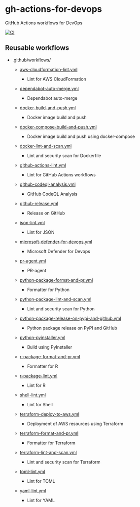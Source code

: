 gh-actions-for-devops
=====================

GitHub Actions workflows for DevOps

[![CI](https://github.com/dceoy/gh-actions-for-devops/actions/workflows/ci.yml/badge.svg)](https://github.com/dceoy/gh-actions-for-devops/actions/workflows/ci.yml)

Reusable workflows
------------------

- [.github/workflows/](.github/workflows/)

  - [aws-cloudformation-lint.yml](.github/workflows/aws-cloudformation-lint.yml)
    - Lint for AWS CloudFormation

  - [dependabot-auto-merge.yml](.github/workflows/dependabot-auto-merge.yml)
    - Dependabot auto-merge

  - [docker-build-and-push.yml](.github/workflows/docker-build-and-push.yml)
    - Docker image build and push

  - [docker-compose-build-and-push.yml](.github/workflows/docker-compose-build-and-push.yml)
    - Docker image build and push using docker-compose

  - [docker-lint-and-scan.yml](.github/workflows/docker-lint-and-scan.yml)
    - Lint and security scan for Dockerfile

  - [github-actions-lint.yml](.github/workflows/github-actions-lint.yml)
    - Lint for GitHub Actions workflows

  - [github-codeql-analysis.yml](.github/workflows/github-codeql-analysis.yml)
    - GitHub CodeQL Analysis

  - [github-release.yml](.github/workflows/github-release.yml)
    - Release on GitHub

  - [json-lint.yml](.github/workflows/json-lint.yml)
    - Lint for JSON

  - [microsoft-defender-for-devops.yml](.github/workflows/microsoft-defender-for-devops.yml)
    - Microsoft Defender for Devops

  - [pr-agent.yml](.github/workflows/pr-agent.yml)
    - PR-agent

  - [python-package-format-and-pr.yml](.github/workflows/python-package-format-and-pr.yml)
    - Formatter for Python

  - [python-package-lint-and-scan.yml](.github/workflows/python-package-lint-and-scan.yml)
    - Lint and security scan for Python

  - [python-package-release-on-pypi-and-github.yml](.github/workflows/python-package-release-on-pypi-and-github.yml)
    - Python package release on PyPI and GitHub

  - [python-pyinstaller.yml](.github/workflows/python-pyinstaller.yml)
    - Build using PyInstaller

  - [r-package-format-and-pr.yml](.github/workflows/r-package-format-and-pr.yml)
    - Formatter for R

  - [r-package-lint.yml](.github/workflows/r-package-lint.yml)
    - Lint for R

  - [shell-lint.yml](.github/workflows/shell-lint.yml)
    - Lint for Shell

  - [terraform-deploy-to-aws.yml](.github/workflows/terraform-deploy-to-aws.yml)
    - Deployment of AWS resources using Terraform

  - [terraform-format-and-pr.yml](.github/workflows/terraform-format-and-pr.yml)
    - Formatter for Terraform

  - [terraform-lint-and-scan.yml](.github/workflows/terraform-lint-and-scan.yml)
    - Lint and security scan for Terraform

  - [toml-lint.yml](.github/workflows/toml-lint.yml)
    - Lint for TOML

  - [yaml-lint.yml](.github/workflows/yaml-lint.yml)
    - Lint for YAML
